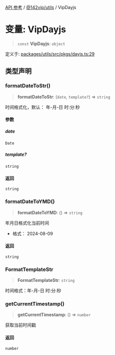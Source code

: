 [API 参考](../wiki/Home) / [@142vip/utils](../wiki/@142vip.utils) / VipDayjs

# 变量: VipDayjs

> `const` **VipDayjs**: `object`

定义于: [packages/utils/src/pkgs/dayjs.ts:29](https://github.com/142vip/core-x/blob/58a4aca72f73ebc92491a458c9b83754486dc296/packages/utils/src/pkgs/dayjs.ts#L29)

## 类型声明

### formatDateToStr()

> **formatDateToStr**: (`date`, `template?`) => `string`

时间格式化，默认： 年-月-日 时:分:秒

#### 参数

##### date

`Date`

##### template?

`string`

#### 返回

`string`

### formatDateToYMD()

> **formatDateToYMD**: () => `string`

年月日格式化当前时间

* 格式： 2024-08-09

#### 返回

`string`

### FormatTemplateStr

> **FormatTemplateStr**: `string`

时间格式：年-月-日 时:分:秒

### getCurrentTimestamp()

> **getCurrentTimestamp**: () => `number`

获取当前时间戳

#### 返回

`number`

